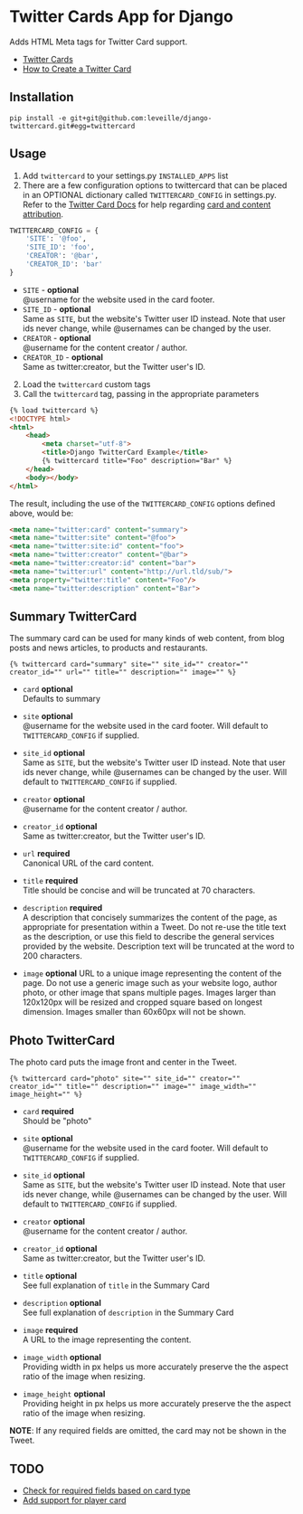# Twitter Cards App for Django

Adds HTML Meta tags for Twitter Card support.

* [Twitter Cards](https://dev.twitter.com/docs/cards)
* [How to Create a Twitter Card](http://davidwalsh.name/twitter-cards)
    
## Installation

```
pip install -e git+git@github.com:leveille/django-twittercard.git#egg=twittercard
```

## Usage

1. Add `twittercard` to your settings.py `INSTALLED_APPS` list
2. There are a few configuration options to twittercard that can be placed in an OPTIONAL dictionary called `TWITTERCARD_CONFIG` in settings.py.  Refer to the [Twitter Card Docs](https://dev.twitter.com/docs/cards) for help regarding [card and content attribution](https://dev.twitter.com/docs/cards#content).

```python
TWITTERCARD_CONFIG = {
    'SITE': '@foo',
    'SITE_ID': 'foo',
    'CREATOR': '@bar',
    'CREATOR_ID': 'bar'
}
```

* `SITE` - __optional__    
  @username for the website used in the card footer.
* `SITE_ID` - __optional__    
  Same as `SITE`, but the website's Twitter user ID instead. Note that user ids never change, while @usernames can be changed by the user.
* `CREATOR` - __optional__    
  @username for the content creator / author.
* `CREATOR_ID` - __optional__    
  Same as twitter:creator, but the Twitter user's ID.

2. Load the `twittercard` custom tags
3. Call the `twittercard` tag, passing in the appropriate parameters

```html
{% load twittercard %}
<!DOCTYPE html>
<html>
    <head>
        <meta charset="utf-8">
        <title>Django TwitterCard Example</title>
        {% twittercard title="Foo" description="Bar" %}
    </head>
    <body></body>
</html>
```

The result, including the use of the `TWITTERCARD_CONFIG` options defined above, would be:

```html
<meta name="twitter:card" content="summary">
<meta name="twitter:site" content="@foo">
<meta name="twitter:site:id" content="foo">
<meta name="twitter:creator" content="@bar">
<meta name="twitter:creator:id" content="bar">
<meta name="twitter:url" content="http://url.tld/sub/">
<meta property="twitter:title" content="Foo"/>
<meta name="twitter:description" content="Bar">
```

## Summary TwitterCard

The summary card can be used for many kinds of web content, from blog posts and news articles, to products and restaurants.

```
{% twittercard card="summary" site="" site_id="" creator="" creator_id="" url="" title="" description="" image="" %}
```

* `card` __optional__    
  Defaults to summary
  
* `site` __optional__    
  @username for the website used in the card footer.  Will default to `TWITTERCARD_CONFIG` if supplied.
  
* `site_id` __optional__    
  Same as `SITE`, but the website's Twitter user ID instead. Note that user ids never change, while @usernames can be changed by the user.  Will default to `TWITTERCARD_CONFIG` if supplied.
  
* `creator` __optional__    
  @username for the content creator / author.
  
* `creator_id` __optional__    
  Same as twitter:creator, but the Twitter user's ID.
  
* `url` __required__    
  Canonical URL of the card content.
  
* `title` __required__  
  Title should be concise and will be truncated at 70 characters.
  
* `description` __required__  
  A description that concisely summarizes the content of the page, as appropriate for presentation within a Tweet. Do not re-use the title text as the description, or use this field to describe the general services provided by the website. Description text will be truncated at the word to 200 characters.
  
* `image` __optional__
  URL to a unique image representing the content of the page. Do not use a generic image such as your website logo, author photo, or other image that spans multiple pages. Images larger than 120x120px will be resized and cropped square based on longest dimension. Images smaller than 60x60px will not be shown.

## Photo TwitterCard

The photo card puts the image front and center in the Tweet.

```
{% twittercard card="photo" site="" site_id="" creator="" creator_id="" title="" description="" image="" image_width="" image_height="" %}
```

* `card` __required__  
  Should be "photo"

* `site` __optional__  
  @username for the website used in the card footer.  Will default to `TWITTERCARD_CONFIG` if supplied.

* `site_id` __optional__  
  Same as `SITE`, but the website's Twitter user ID instead. Note that user ids never change, while @usernames can be changed by the user.  Will default to `TWITTERCARD_CONFIG` if supplied.

* `creator` __optional__  
  @username for the content creator / author.

* `creator_id` __optional__  
  Same as twitter:creator, but the Twitter user's ID.

* `title` __optional__  
  See full explanation of `title` in the Summary Card

* `description` __optional__  
  See full explanation of `description` in the Summary Card

* `image` __required__  
  A URL to the image representing the content.

* `image_width` __optional__  
  Providing width in px helps us more accurately preserve the the aspect ratio of the image when resizing.

* `image_height` __optional__  
  Providing height in px helps us more accurately preserve the the aspect ratio of the image when resizing.

**NOTE**: If any required fields are omitted, the card may not be shown in the Tweet.

## TODO

* [Check for required fields based on card type](https://github.com/leveille/django-twittercard/issues/1)
* [Add support for player card](https://github.com/leveille/django-twittercard/issues/2)

